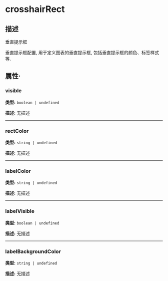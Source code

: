 # crosshairRect
## 描述
垂直提示框

垂直提示框配置, 用于定义图表的垂直提示框, 包括垂直提示框的颜色、标签样式等.


## 属性·

### visible

**类型:** `boolean | undefined`

**描述:**
无描述

---

### rectColor

**类型:** `string | undefined`

**描述:**
无描述

---

### labelColor

**类型:** `string | undefined`

**描述:**
无描述

---

### labelVisible

**类型:** `boolean | undefined`

**描述:**
无描述

---

### labelBackgroundColor

**类型:** `string | undefined`

**描述:**
无描述